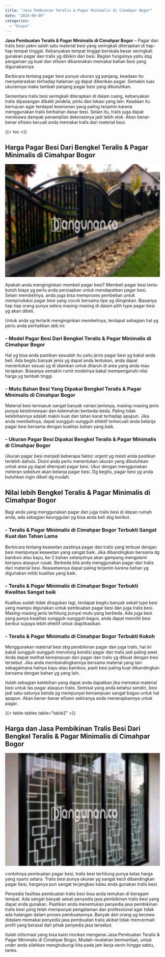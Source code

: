 ```yaml
---
title: "Jasa Pembuatan Teralis & Pagar Minimalis di Cimahpar Bogor"
date: "2024-09-09"
categories: 
  - "biaya"
---
```


**Jasa Pembuatan Teralis & Pagar Minimalis di Cimahpar Bogor** – Pagar dan tralis besi yakni salah satu material besi yang seringkali diterapkan di tiap-tiap tempat tinggal. Kebanyakan tempat tinggal berskala besar seringkali gunakan pagar dan tralis yg dibikin dari besi. Bagian fungsinya yaitu sbg pengaman yg kuat dan efisien dikarenakan memakai bahan besi yang digunakannya.

Berbicara tentang pagar besi punyai ukuran yg panjang, keadaan itu menyelaraskan terhadap halaman yg dapat diberikan pagar. Semakin luas ukurannya maka tambah panjang pagar besi yang dibutuhkan.

Sementara tralis besi seringkali diterapkan di dalam ruang, kebanyakan tralis dipasangan dibalik jendela, pintu dan lokasi yang lain. Keadaan itu bertujuan agar terdapat keamanan yang paling terjamin karena menggunakan tralis berbahan dasar besi. Selain itu, tralis juga dapat membawa dampak penampilan dekorasinya jadi lebih elok. Akan benar-benar efisien kecuali anda memakai tralis dari material besi.

{{< toc >}}

## Harga Pagar Besi Dari Bengkel Teralis & Pagar Minimalis di Cimahpar Bogor

![Jasa Pembuatan Teralis & Pagar Minimalis di Cimahpar Bogor](/images/pagar-minimalis-murah-52.png)

Apakah anda menginginkan membeli pagar besi? Membeli pagar besi tentu butuh biaya yg perlu anda persiapkan untuk mendapatkan pagar besi. Selain membelinya, anda juga bisa memproses pembelian untuk memproduksi pagar besi yang cocok bersama tipe yg diinginkan. Biasanya tiap tiap orang punya selera masing-masing di dalam pilih type pagar besi yg akan dibeli.

Untuk anda yg tertarik menginginkan membelinya, terdapat sebagian hal yg perlu anda perhatikan sbb ini:
### \- Model Pagar Besi Dari Bengkel Teralis & Pagar Minimalis di Cimahpar Bogor

Hal yg bisa anda pastikan sesudah itu yaitu jenis pagar besi yg bakal anda beli. Ada begitu banyak jenis yg dapat anda tentukan, anda dapat menentukan sesuai yg di idamkan untuk ditaruh di area yang anda mau terapkan. Biasanya semakin rumit modelnya bakal mempengaruhi nilai harga yg tambah tinggi.

### \- Mutu Bahan Besi Yang Dipakai Bengkel Teralis & Pagar Minimalis di Cimahpar Bogor

Material besi termasuk sangat banyak variasi jenisnya, masing-masing jenis punyai keistimewaan dan kelemahan berbeda-beda. Paling tidak kelebihannya adalah makin kuat dan tahan karat terhadap apapun. Jika anda membelinya, dapat sungguh-sungguh efektif terkecuali anda belanja pagar besi bersama dengan kualitas bahan yang baik.

### \- Ukuran Pagar Besi Dipakai Bengkel Teralis & Pagar Minimalis di Cimahpar Bogor

Ukuran pagar besi menjadi beberapa faktor urgent yg mesti anda pastikan terlebih dahulu. Disini anda perlu menentukan ukuran yang dibutuhkan untuk area yg dapat ditempati pagar besi. Ukur dengan menggunakan meteran sebelum akan belanja pagar besi. Dg begitu, pagar besi yg anda butuhkan ingin dibeli dg mudah.

## Nilai lebih Bengkel Teralis & Pagar Minimalis di Cimahpar Bogor

Bagi anda yang menggunakan pagar dan juga tralis besi di depan rumah anda, ada sebagian keunggulan yg bisa anda beli sbg berikut.

### \- Teralis & Pagar Minimalis di Cimahpar Bogor Terbukti Sangat Kuat dan Tahan Lama

Berbicara tentang keawetan pastinya pagar dan tralis yang terbuat dengan besi mempunyai keawetan yang sangat baik. Jika dibandingkan bersama dg bamboo atau kayu, ke-2 bahan selanjutnya akan gampang mengalami keropos ataupun rusak. Berbeda bila anda menggunakan pagar dan tralis dari material besi. Keawetannya dapat paling terjamin karena bahan yg digunakan miliki kualitas yang baik.

### \- Teralis & Pagar Minimalis di Cimahpar Bogor Terbukti Kwalitas Sangat baik

Kualitas sudah tidak diragukan lagi, terdapat begitu banyak sekali type besi yang mampu digunakan untuk pembuatan pagar besi dan juga tralis besi. Masing-masing jenis terhitung punyai mutu yang berbeda. Ada juga besi yang punya kwalitas sungguh-sungguh bagus, anda dapat memilih besi berikut supaya lebih efektif untuk diaplikasikan.

### \- Teralis & Pagar Minimalis di Cimahpar Bogor Terbukti Kokoh

Menggunakan material besi sbg pembikinan pagar dan juga tralis, hal ini bakal sungguh-sungguh menolong kondisi pagar dan tralis jadi paling awet. Anda dapat melihat kemampuan dari pagar dan tralis yg dibuat dengan besi tersebut. Jika anda membandingkannya bersama material yang lain sebagaimana halnya kayu atau bamboo, pasti besi paling kuat dibandingkan bersama dengan bahan yg yang lain.

Itulah sebagian kelebihan yang dapat anda dapatkan jika memakai material besi untuk las pagar ataupun tralis. Semisal yang anda ketahui sendiri, besi jadi satu-satunya benda yg mempunyai kemampuan sangat bagus untuk hal apapun. Akan benar-benar efisien sekiranya anda menerapkannya untuk pagar.

{{< table-tables table="table2" >}}

## Harga dan Jasa Pembikinan Tralis Besi Dari Bengkel Teralis & Pagar Minimalis di Cimahpar Bogor

![Jasa Pembuatan Teralis & Pagar Minimalis di Cimahpar Bogor](/images/teralis-minimalis-murah-02.png)

contohnya pembuatan pagar besi, tralis besi terhitung punya kelas harga yang nyaris setara. Tralis besi punya ukuran yg sangat kecil dibandingkan pagar besi, harganya pun sangat terjangkau kalau anda gunakan tralis besi.

Penyedia fasilitas pembuatan tralis besi bisa anda temukan di beragam tempat. Ada sangat banyak sekali penyedia jasa pembikinan tralis besi yang dapat anda gunakan. Pastikan anda menentukan penyedia jasa pembikinan tralis besi yang telah mempunyai pengalaman dan professional agar tidak ada halangan dalam proses pembuatannya. Banyak dari orang yg kecewa didalam memakai penyedia jasa pembuatan tralis akibat tidak mencermati profil yang berasal dari pihak penyedia jasa tersebut.

Itulah informasi yang bisa kami rincikan mengenai Jasa Pembuatan Teralis & Pagar Minimalis di Cimahpar Bogor, Mudah-mudahan bermanfaat, untuk order anda silahkan menghubungi kita pada jam kerja senin hingga sabtu, tanks.
